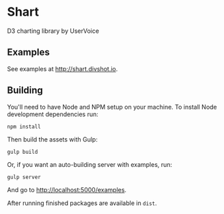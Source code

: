 # Shart

D3 charting library by UserVoice


## Examples

See examples at <http://shart.divshot.io>.


## Building

You'll need to have Node and NPM setup on your machine. To install Node development dependencies run:

    npm install

Then build the assets with Gulp:

    gulp build

Or, if you want an auto-building server with examples, run:

    gulp server

And go to <http://localhost:5000/examples>.

After running finished packages are available in `dist`.
